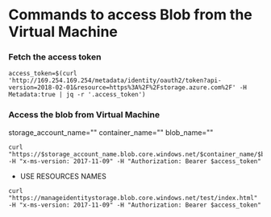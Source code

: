 # Commands to access Blob from the Virtual Machine

### Fetch the access token 

```
access_token=$(curl 'http://169.254.169.254/metadata/identity/oauth2/token?api-version=2018-02-01&resource=https%3A%2F%2Fstorage.azure.com%2F' -H Metadata:true | jq -r '.access_token')
```


### Access the blob from Virtual Machine

storage_account_name=""
container_name=""
blob_name=""

```
curl "https://$storage_account_name.blob.core.windows.net/$container_name/$blob_name" -H "x-ms-version: 2017-11-09" -H "Authorization: Bearer $access_token"
```

- USE RESOURCES NAMES

```
curl "https://manageidentitystorage.blob.core.windows.net/test/index.html" -H "x-ms-version: 2017-11-09" -H "Authorization: Bearer $access_token"

```
